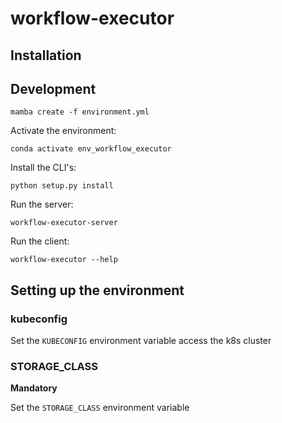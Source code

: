 # workflow-executor

## Installation

## Development

```console
mamba create -f environment.yml
```

Activate the environment:

```console
conda activate env_workflow_executor
```

Install the CLI's:

```console
python setup.py install
```

Run the server:

```console
workflow-executor-server
```

Run the client:

```console
workflow-executor --help
```

## Setting up the environment

### kubeconfig

Set the `KUBECONFIG` environment variable access the k8s cluster

### STORAGE_CLASS

**Mandatory**

Set the `STORAGE_CLASS` environment variable